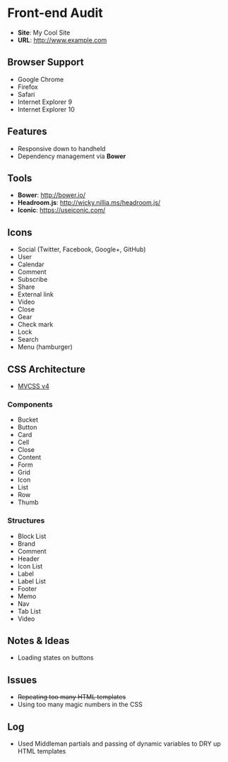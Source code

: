 Front-end Audit
===============

- **Site**: My Cool Site
- **URL**: http://www.example.com

Browser Support
---------------

- Google Chrome
- Firefox
- Safari
- Internet Explorer 9
- Internet Explorer 10

Features
--------

- Responsive down to handheld
- Dependency management via **Bower**

Tools
-----

- **Bower**: http://bower.io/
- **Headroom.js**: http://wicky.nillia.ms/headroom.js/
- **Iconic**: https://useiconic.com/

Icons
-----

- Social (Twitter, Facebook, Google+, GitHub)
- User
- Calendar
- Comment
- Subscribe
- Share
- External link
- Video
- Close
- Gear
- Check mark
- Lock
- Search
- Menu (hamburger)

CSS Architecture
----------------

- [MVCSS v4](https://github.com/mvcss/mvcss)

### Components

- Bucket
- Button
- Card
- Cell
- Close
- Content
- Form
- Grid
- Icon
- List
- Row
- Thumb

### Structures

- Block List
- Brand
- Comment
- Header
- Icon List
- Label
- Label List
- Footer
- Memo
- Nav
- Tab List
- Video

Notes & Ideas
-------------

- Loading states on buttons

Issues
------

- ~~Repeating too many HTML templates~~
- Using too many magic numbers in the CSS

Log
---

- Used Middleman partials and passing of dynamic variables to DRY up HTML templates
